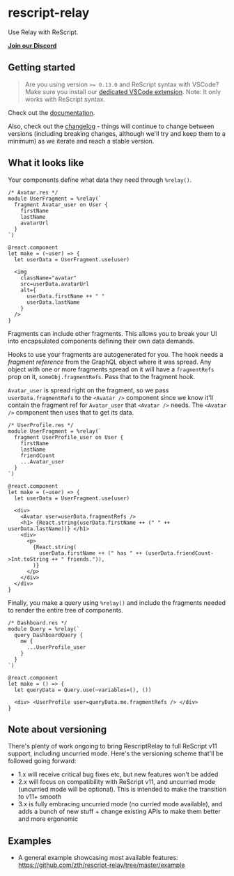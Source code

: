 # rescript-relay

Use Relay with ReScript.

[**Join our Discord**](https://discord.gg/wzj4EN8XDc)

## Getting started

> Are you using version `>= 0.13.0` and ReScript syntax with VSCode? Make sure you install our [dedicated VSCode extension](https://marketplace.visualstudio.com/items?itemName=GabrielNordeborn.vscode-rescript-relay). Note: It only works with ReScript syntax.

Check out the [documentation](https://rescript-relay-documentation.vercel.app).

Also, check out the [changelog](CHANGELOG.md) - things will continue to change between versions (including breaking changes, although we'll try and keep them to a minimum) as we iterate and reach a stable version.

## What it looks like

Your components define what data they need through `%relay()`.

```rescript
/* Avatar.res */
module UserFragment = %relay(`
  fragment Avatar_user on User {
    firstName
    lastName
    avatarUrl
  }
`)

@react.component
let make = (~user) => {
  let userData = UserFragment.use(user)

  <img
    className="avatar"
    src=userData.avatarUrl
    alt={
      userData.firstName ++ " "
      userData.lastName
    }
  />
}

```

Fragments can include other fragments. This allows you to break your UI into encapsulated components defining their own data demands.

Hooks to use your fragments are autogenerated for you. The hook needs a _fragment reference_ from the GraphQL object where it was spread. Any object with one or more fragments spread on it will have a `fragmentRefs` prop on it, `someObj.fragmentRefs`. Pass that to the fragment hook.

`Avatar_user` is spread right on the fragment, so we pass `userData.fragmentRefs` to the `<Avatar />` component since we know it'll contain the fragment ref for `Avatar_user` that `<Avatar />` needs. The `<Avatar />` component then uses that to get its data.

```rescript
/* UserProfile.res */
module UserFragment = %relay(`
  fragment UserProfile_user on User {
    firstName
    lastName
    friendCount
    ...Avatar_user
  }
`)

@react.component
let make = (~user) => {
  let userData = UserFragment.use(user)

  <div>
    <Avatar user=userData.fragmentRefs />
    <h1> {React.string(userData.firstName ++ (" " ++ userData.lastName))} </h1>
    <div>
      <p>
        {React.string(
          userData.firstName ++ (" has " ++ (userData.friendCount->Int.toString ++ " friends.")),
        )}
      </p>
    </div>
  </div>
}
```

Finally, you make a query using `%relay()` and include the fragments needed to render the entire tree of components.

```rescript
/* Dashboard.res */
module Query = %relay(`
  query DashboardQuery {
    me {
      ...UserProfile_user
    }
  }
`)

@react.component
let make = () => {
  let queryData = Query.use(~variables=(), ())

  <div> <UserProfile user=queryData.me.fragmentRefs /> </div>
}

```

## Note about versioning

There's plenty of work ongoing to bring RescriptRelay to full ReScript v11 support, including uncurried mode. Here's the versioning scheme that'll be followed going forward:

- 1.x will receive critical bug fixes etc, but new features won't be added
- 2.x will focus on compatibility with ReScript v11, and uncurried mode (uncurried mode will be optional). This is intended to make the transition to v11+ smooth
- 3.x is fully embracing uncurried mode (no curried mode available), and adds a bunch of new stuff + change existing APIs to make them better and more ergonomic

## Examples

- A general example showcasing most available features: https://github.com/zth/rescript-relay/tree/master/example
